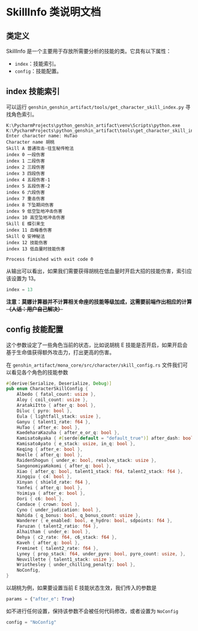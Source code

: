 # SkillInfo 类说明文档

## 类定义

SkillInfo 是一个主要用于存放所需要分析的技能的类。它具有以下属性：

- `index`：技能索引。
- `config`：技能配置。

## index 技能索引

可以运行 `genshin_genshin_artifact/tools/get_character_skill_index.py` 寻找角色索引。

```
K:\PycharmProjects\python_genshin_artifact\venv\Scripts\python.exe K:\PycharmProjects\python_genshin_artifact\tools\get_character_skill_index.py 
Enter character name: HuTao
Character name 胡桃
Skill A 普通攻击·往生秘传枪法
index 0 一段伤害
index 1 二段伤害
index 2 三段伤害
index 3 四段伤害
index 4 五段伤害-1
index 5 五段伤害-2
index 6 六段伤害
index 7 重击伤害
index 8 下坠期间伤害
index 9 低空坠地冲击伤害
index 10 高空坠地冲击伤害
Skill E 蝶引来生
index 11 血梅香伤害
Skill Q 安神秘法
index 12 技能伤害
index 13 低血量时技能伤害

Process finished with exit code 0
```

从输出可以看出，如果我们需要获得胡桃在低血量时开启大招的技能伤害，索引应该设置为 13。

```python
index = 13
```

**注意：莫娜计算器并不计算相关命座的技能等级加成，这需要前端作出相应的计算 ~~（人话：用户自己解决）~~**

## config 技能配置

这个参数设定了一些角色当前的状态，比如说胡桃 E 技能是否开启，如果开启会基于生命值获得额外攻击力，打出更高的伤害。

在 `genshin_artifact/mona_core/src/character/skill_config.rs` 文件我们可以看见各个角色的技能参数

```rust
#[derive(Serialize, Deserialize, Debug)]
pub enum CharacterSkillConfig {
    Albedo { fatal_count: usize },
    Aloy { coil_count: usize },
    AratakiItto { after_q: bool },
    Diluc { pyro: bool },
    Eula { lightfall_stack: usize },
    Ganyu { talent1_rate: f64 },
    HuTao { after_e: bool },
    KaedeharaKazuha { after_e_or_q: bool },
    KamisatoAyaka { #[serde(default = "default_true")] after_dash: bool, #[serde(default = "default_false")] use_c6: bool },
    KamisatoAyato { e_stack: usize, in_q: bool },
    Keqing { after_e: bool },
    Noelle { after_q: bool },
    RaidenShogun { under_e: bool, resolve_stack: usize },
    SangonomiyaKokomi { after_q: bool },
    Xiao { after_q: bool, talent1_stack: f64, talent2_stack: f64 },
    Xingqiu { c4: bool },
    Xinyan { shield_rate: f64 },
    Yanfei { after_q: bool },
    Yoimiya { after_e: bool },
    Dori { c6: bool },
    Candace { crown: bool },
    Cyno { under_judication: bool },
    Nahida { q_bonus: bool, q_bonus_count: usize },
    Wanderer { e_enabled: bool, e_hydro: bool, sdpoints: f64 },
    Faruzan { talent2_ratio: f64 },
    Alhaitham { under_e: bool },
    Dehya { c2_rate: f64, c6_stack: f64 },
    Kaveh { after_q: bool },
    Freminet { talent2_rate: f64 },
    Lyney { prop_stack: f64, under_pyro: bool, pyro_count: usize, },
    Neuvillette { talent1_stack: usize },
    Wriothesley { under_chilling_penalty: bool },
    NoConfig,
}
```

以胡桃为例，如果要设置当前 E 技能状态生效，我们传入的参数是

```python
params = {"after_e": True}
```

如不进行任何设置，保持该参数不会被任何代码修改，或者设置为 `NoConfig`

```python
config = "NoConfig"
```
